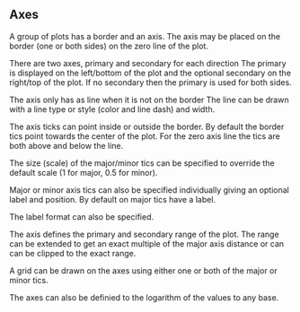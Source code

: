 ## Axes

A group of plots has a border and an axis. The axis may be placed on the
border (one or both sides) on the zero line of the plot.

There are two axes, primary and secondary for each direction The primary
is displayed on the left/bottom of the plot and the optional secondary
on the right/top of the plot. If no secondary then the primary is used for
both sides.

The axis only has as line when it is not on the border The line can be drawn
with a line type or style (color and line dash) and width.

The axis ticks can point inside or outside the border. By default the border
tics point towards the center of the plot. For the zero axis line the
tics are both above and below the line.

The size (scale) of the major/minor tics can be specified to override the
default scale (1 for major, 0.5 for minor).

Major or minor axis tics can also be specified individually giving an
optional label and position. By default on major tics have a label.

The label format can also be specified.

The axis defines the primary and secondary range of the plot. The range
can be extended to get an exact multiple of the major axis distance or
can can be clipped to the exact range.

A grid can be drawn on the axes using either one or both of the major
or minor tics.

The axes can also be definied to the logarithm of the values to any base.
